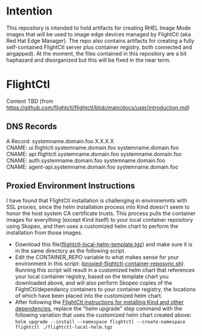 # Intention

This repository is intended to hold artifacts for creating RHEL Image Mode images 
that will be used to image edge devices managed by FlightCtl (aka Red Hat Edge Manager).
The repo also contains artifacts for creating a fully self-contained 
FlightCtl server plus container registry. both connected and airgapped).
At the moment, the files contained in this repository are a bit haphazard and disorganized
but this will be fixed in the near term.

# FlightCtl

Content TBD (from https://github.com/flightctl/flightctl/blob/main/docs/user/introduction.md)

## DNS Records

A Record: systemname.domain.foo                 X.X.X.X  
CNAME:    ui.flightctl.systemname.domain.foo    systemname.domain.foo  
CNAME:    api.flightctl.systemname.domain.foo   systemname.domain.foo  
CNAME:    auth.systemname.domain.foo            systemname.domain.foo  
CNAME:    agent-api.systemname.domain.foo       systemname.domain.foo  

## Proxied Environment Instructions

I have found that FlightCtl installation is challenging in environemnts with SSL proxies, since
the helm installation process into Kind doesn't seem to honor the host system CA certificate trusts.
This process pulls the container images for everything (except Kind itself) to your local container repository
using Skopeo, and then uses a customized helm chart to perform the installation from those images.
* Download this file([flightctl-local-helm-template.tgz](https://github.com/tarexveff/rhel-bootc-plus-flightctl/blob/main/flightctl/flightctl-local-helm-template.tgz "flightctl-local-helm-template.tgz")) and make sure it is in the same directory as the following script.
* Edit the CONTAINER_REPO variable to what makes sense for your environment in this script: ([proxied-flightctl-container-reposync.sh](https://github.com/tarexveff/rhel-bootc-plus-flightctl/blob/main/flightctl/proxied-flightctl-container-reposync.sh "proxied-flightctl-container-reposync.sh")).  Running this script will result in a customized helm chart that references your local container registry, based on the template chart you downloaded above, and will also perform Skopeo copies of the FlightCtl/dependancy containers to your container registry, the locations of which have been placed into the customized helm chart.
* After following the [FlightCtl instructions for installing Kind and other dependencies](https://github.com/flightctl/flightctl/blob/main/docs/user/getting-started.md), replace the "helm upgrade" step command with the following variation that uses the customized helm chart created above:  `helm upgrade --install --namespace flightctl --create-namespace flightctl ./flightctl-local-helm.tgz`



